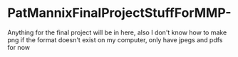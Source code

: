 # PatMannixFinalProjectStuffForMMP-
Anything for the final project will be in here, also I don't know how to make png if the format doesn't exist on my computer, only have jpegs and pdfs for now
